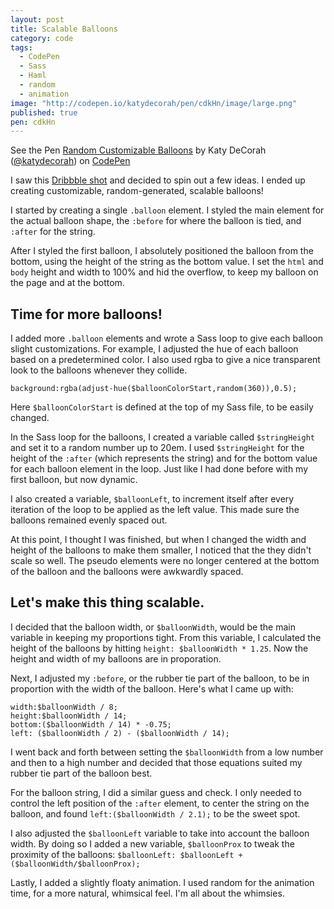 ```yaml
---
layout: post
title: Scalable Balloons
category: code
tags: 
  - CodePen
  - Sass
  - Haml
  - random
  - animation
image: "http://codepen.io/katydecorah/pen/cdkHn/image/large.png"
published: true
pen: cdkHn
---
```


<p data-height="550" data-theme-id="97" data-slug-hash="cdkHn" data-user="katydecorah" data-default-tab="result" class='codepen'>See the Pen <a href='http://codepen.io/katydecorah/pen/cdkHn'>Random Customizable Balloons</a> by Katy DeCorah (<a href='http://codepen.io/katydecorah'>@katydecorah</a>) on <a href='http://codepen.io'>CodePen</a></p>

I saw this [Dribbble shot](http://dribbble.com/shots/1297767) and decided to spin out a few ideas. I ended up creating customizable, random-generated, scalable balloons!

I started by creating a single `.balloon` element. I styled the main element for the actual balloon shape, the `:before` for where the balloon is tied, and `:after` for the string.

After I styled the first balloon, I absolutely positioned the balloon from the bottom, using the height of the string as the bottom value. I set the `html` and `body` height and width to 100% and hid the overflow, to keep my balloon on the page and at the bottom.

## Time for more balloons! 

I added more `.balloon` elements and wrote a Sass loop to give each balloon slight customizations. For example, I adjusted the hue of each balloon based on a predetermined color. I also used rgba to give a nice transparent look to the balloons whenever they collide.

	background:rgba(adjust-hue($balloonColorStart,random(360)),0.5);

Here `$balloonColorStart` is defined at the top of my Sass file, to be easily changed.

In the Sass loop for the balloons, I created a variable called `$stringHeight` and set it to a random number up to 20em. I used `$stringHeight` for the height of the `:after` (which represents the string) and for the bottom value for each balloon element in the loop. Just like I had done before with my first balloon, but now dynamic.

I also created a variable, `$balloonLeft`, to increment itself after every iteration of the loop to be applied as the left value. This made sure the balloons remained evenly spaced out.

At this point, I thought I was finished, but when I changed the width and height of the balloons to make them smaller, I noticed that the they didn't scale so well. The pseudo elements were no longer centered at the bottom of the balloon and the balloons were awkwardly spaced.

## Let's make this thing scalable.

I decided that the balloon width, or `$balloonWidth`, would be the main variable in keeping my proportions tight. From this variable, I calculated the height of the balloons by hitting `height: $balloonWidth * 1.25`. Now the height and width of my balloons are in proporation.

Next, I adjusted my `:before`, or the rubber tie part of the balloon, to be in proportion with the width of the balloon. Here's what I came up with:

	width:$balloonWidth / 8;
    height:$balloonWidth / 14;
    bottom:($balloonWidth / 14) * -0.75;
    left: ($balloonWidth / 2) - ($balloonWidth / 14);

I went back and forth between setting the `$balloonWidth` from a low number and then to a high number and decided that those equations suited my rubber tie part of the balloon best.

For the balloon string, I did a similar guess and check. I only needed to control the left position of the `:after` element, to center the string on the balloon, and found  `left:($balloonWidth / 2.1);` to be the sweet spot.

I also adjusted the `$balloonLeft` variable to take into account the balloon width. By doing so I added a new variable, `$balloonProx` to tweak the proximity of the balloons: `$balloonLeft: $balloonLeft + ($balloonWidth/$balloonProx);`

Lastly, I added a slightly floaty animation. I used random for the animation time, for a more natural, whimsical feel. I'm all about the whimsies.